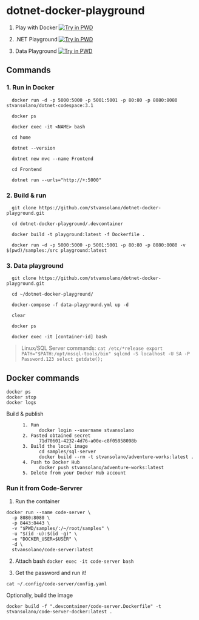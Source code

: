 # dotnet-docker-playground

1) Play with Docker
[![Try in PWD](https://raw.githubusercontent.com/play-with-docker/stacks/master/assets/images/button.png)](https://labs.play-with-docker.com/?stack=https://raw.githubusercontent.com/stvansolano/dotnet-docker-playground/main/docker-compose.yml)

2) .NET Playground
[![Try in PWD](https://raw.githubusercontent.com/play-with-docker/stacks/master/assets/images/button.png)](https://labs.play-with-docker.com/?stack=https://raw.githubusercontent.com/stvansolano/dotnet-docker-playground/main/docker-compose.yml)

3) Data Playground
[![Try in PWD](https://raw.githubusercontent.com/play-with-docker/stacks/master/assets/images/button.png)](https://labs.play-with-docker.com/?stack=https://raw.githubusercontent.com/stvansolano/dotnet-docker-playground/main/data-playground.yml)

## Commands

### 1. Run in Docker

      docker run -d -p 5000:5000 -p 5001:5001 -p 80:80 -p 8080:8080 stvansolano/dotnet-codespace:3.1

      docker ps

      docker exec -it <NAME> bash
      
      cd home

      dotnet --version

      dotnet new mvc --name Frontend

      cd Frontend

      dotnet run --urls="http://+:5000"

### 2. Build & run

      git clone https://github.com/stvansolano/dotnet-docker-playground.git

      cd dotnet-docker-playground/.devcontainer
      
      docker build -t playground:latest -f Dockerfile . 

      docker run -d -p 5000:5000 -p 5001:5001 -p 80:80 -p 8080:8080 -v $(pwd)/samples:/src playground:latest

### 3. Data playground

      git clone https://github.com/stvansolano/dotnet-docker-playground.git

      cd ~/dotnet-docker-playground/
      
      docker-compose -f data-playground.yml up -d 

      clear

      docker ps

      docker exec -it [container-id] bash

> Linux/SQL Server commands:
      ```
      cat /etc/*release
      export PATH="$PATH:/opt/mssql-tools/bin"
      sqlcmd -S localhost -U SA -P Password.123
      select getdate();
      ```

## Docker commands

```
docker ps
docker stop
docker logs
```

Build & publish 

```
      1. Run 
            docker login --username stvansolano
      2. Pasted obtained secret
            71d70601-4232-4d76-a00e-c8f05958098b
      3. Build the local image
            cd samples/sql-server
            docker build --rm -t stvansolano/adventure-works:latest .
      4. Push to Docker Hub
            docker push stvansolano/adventure-works:latest
      5. Delete from your Docker Hub account
```

### Run it from Code-Servrer

1) Run the container

```
docker run --name code-server \
  -p 8080:8080 \
  -p 8443:8443 \
  -v "$PWD/samples/:/~/root/samples" \
  -u "$(id -u):$(id -g)" \
  -e "DOCKER_USER=$USER" \
  -d \
  stvansolano/code-server:latest
```

2) Attach bash
`docker exec -it code-server bash`

3) Get the password and run it!

`cat ~/.config/code-server/config.yaml`

Optionally, build the image

`docker build -f ".devcontainer/code-server.Dockerfile" -t stvansolano/code-server-docker:latest .`